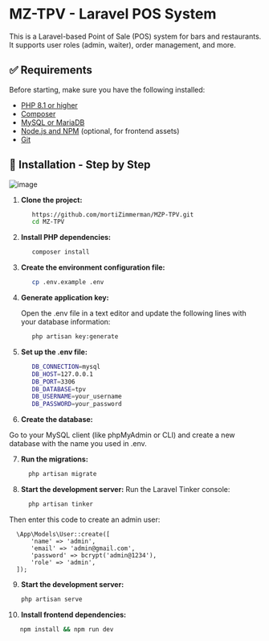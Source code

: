 # MZ-TPV - Laravel POS System

This is a Laravel-based Point of Sale (POS) system for bars and restaurants. It supports user roles (admin, waiter), order management, and more.

## ✅ Requirements

Before starting, make sure you have the following installed:

- [PHP 8.1 or higher](https://www.php.net/)
- [Composer](https://getcomposer.org/)
- [MySQL or MariaDB](https://www.mysql.com/)
- [Node.js and NPM](https://nodejs.org/) (optional, for frontend assets)
- [Git](https://git-scm.com/)

## 🚀 Installation - Step by Step
![image](https://github.com/user-attachments/assets/4bd118e0-6ce1-473f-a59b-a10bdd0ac7b3)

1. **Clone the project:**

   ```bash
      https://github.com/mortiZimmerman/MZP-TPV.git
      cd MZ-TPV

2. **Install PHP dependencies:**

   ```bash
      composer install

3. **Create the environment configuration file:**

   ```bash
      cp .env.example .env

4. **Generate application key:**

   Open the .env file in a text editor and update the following lines with your database information:

   ```bash
      php artisan key:generate

4. **Set up the .env file:**

   ```bash
      DB_CONNECTION=mysql
      DB_HOST=127.0.0.1
      DB_PORT=3306
      DB_DATABASE=tpv
      DB_USERNAME=your_username
      DB_PASSWORD=your_password

6. **Create the database:**

  Go to your MySQL client (like phpMyAdmin or CLI) and create a new database with the name you used in .env.

7. **Run the migrations:**

   ```bash
     php artisan migrate

8. **Start the development server:**
Run the Laravel Tinker console:

    ```bash
      php artisan tinker
    
Then enter this code to create an admin user:

      \App\Models\User::create([
          'name' => 'admin',
          'email' => 'admin@gmail.com',
          'password' => bcrypt('admin@1234'),
          'role' => 'admin',
      ]);

9. **Start the development server:**

      ```bash
      php artisan serve

10. **Install frontend dependencies:**

   ```bash
      npm install && npm run dev


